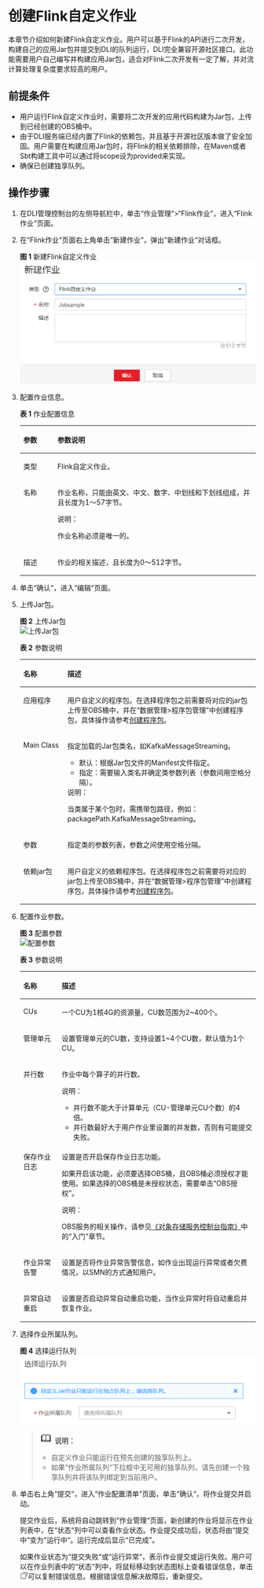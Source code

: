 # 创建Flink自定义作业<a name="dli_01_0457"></a>

本章节介绍如何新建Flink自定义作业。用户可以基于Flink的API进行二次开发，构建自己的应用Jar包并提交到DLI的队列运行，DLI完全兼容开源社区接口。此功能需要用户自己编写并构建应用Jar包，适合对Flink二次开发有一定了解，并对流计算处理复杂度要求较高的用户。

## 前提条件<a name="section13123183424115"></a>

-   用户运行Flink自定义作业时，需要将二次开发的应用代码构建为Jar包，上传到已经创建的OBS桶中。
-   由于DLI服务端已经内置了Flink的依赖包，并且基于开源社区版本做了安全加固。用户需要在构建应用Jar包时，将Flink的相关依赖排除，在Maven或者Sbt构建工具中可以通过将scope设为provided来实现。
-   确保已创建独享队列。

## 操作步骤<a name="section4661113612343"></a>

1.  在DLI管理控制台的左侧导航栏中，单击“作业管理“\>“Flink作业“，进入“Flink作业“页面。
2.  在“Flink作业“页面右上角单击“新建作业“，弹出“新建作业“对话框。

    **图 1**  新建Flink自定义作业<a name="fig33241940467"></a>  
    ![](figures/新建Flink自定义作业.png "新建Flink自定义作业")

3.  配置作业信息。

    **表 1**  作业配置信息

    <a name="table1967419241707"></a>
    <table><thead align="left"><tr id="row13672324503"><th class="cellrowborder" valign="top" width="14.48%" id="mcps1.2.3.1.1"><p id="p86725241806"><a name="p86725241806"></a><a name="p86725241806"></a>参数</p>
    </th>
    <th class="cellrowborder" valign="top" width="85.52%" id="mcps1.2.3.1.2"><p id="p3672924102"><a name="p3672924102"></a><a name="p3672924102"></a>参数说明</p>
    </th>
    </tr>
    </thead>
    <tbody><tr id="row206721244013"><td class="cellrowborder" valign="top" width="14.48%" headers="mcps1.2.3.1.1 "><p id="p176729240019"><a name="p176729240019"></a><a name="p176729240019"></a>类型</p>
    </td>
    <td class="cellrowborder" valign="top" width="85.52%" headers="mcps1.2.3.1.2 "><p id="p14672192412017"><a name="p14672192412017"></a><a name="p14672192412017"></a>Flink自定义作业。</p>
    </td>
    </tr>
    <tr id="row96731524306"><td class="cellrowborder" valign="top" width="14.48%" headers="mcps1.2.3.1.1 "><p id="p6672824703"><a name="p6672824703"></a><a name="p6672824703"></a>名称</p>
    </td>
    <td class="cellrowborder" valign="top" width="85.52%" headers="mcps1.2.3.1.2 "><p id="p667202410018"><a name="p667202410018"></a><a name="p667202410018"></a>作业名称，只能由英文、中文、数字、中划线和下划线组成，并且长度为1～57字节。</p>
    <div class="note" id="note10673624903"><a name="note10673624903"></a><a name="note10673624903"></a><span class="notetitle"> 说明： </span><div class="notebody"><p id="p1167313243015"><a name="p1167313243015"></a><a name="p1167313243015"></a>作业名称必须是唯一的。</p>
    </div></div>
    </td>
    </tr>
    <tr id="row9673142411010"><td class="cellrowborder" valign="top" width="14.48%" headers="mcps1.2.3.1.1 "><p id="p26735248017"><a name="p26735248017"></a><a name="p26735248017"></a>描述</p>
    </td>
    <td class="cellrowborder" valign="top" width="85.52%" headers="mcps1.2.3.1.2 "><p id="p567317241018"><a name="p567317241018"></a><a name="p567317241018"></a>作业的相关描述，且长度为0～512字节。</p>
    </td>
    </tr>
    </tbody>
    </table>

4.  单击“确认“，进入“编辑“页面。
5.  上传Jar包。

    **图 2**  上传Jar包<a name="fig7359202510351"></a>  
    ![](figures/上传Jar包.png "上传Jar包")

    **表 2**  参数说明

    <a name="table9383125319587"></a>
    <table><thead align="left"><tr id="row93797534586"><th class="cellrowborder" valign="top" width="18.67%" id="mcps1.2.3.1.1"><p id="p133794539583"><a name="p133794539583"></a><a name="p133794539583"></a>名称</p>
    </th>
    <th class="cellrowborder" valign="top" width="81.33%" id="mcps1.2.3.1.2"><p id="p73791853125816"><a name="p73791853125816"></a><a name="p73791853125816"></a>描述</p>
    </th>
    </tr>
    </thead>
    <tbody><tr id="row15461316185210"><td class="cellrowborder" valign="top" width="18.67%" headers="mcps1.2.3.1.1 "><p id="p14741695211"><a name="p14741695211"></a><a name="p14741695211"></a>应用程序</p>
    </td>
    <td class="cellrowborder" valign="top" width="81.33%" headers="mcps1.2.3.1.2 "><p id="p24731635217"><a name="p24731635217"></a><a name="p24731635217"></a>用户自定义的程序包。在选择程序包之前需要将对应的jar包上传至OBS桶中，并在<span class="menucascade" id="menucascade132601332513"><a name="menucascade132601332513"></a><a name="menucascade132601332513"></a>“<span class="uicontrol" id="uicontrol13260930514"><a name="uicontrol13260930514"></a><a name="uicontrol13260930514"></a>数据管理&gt;程序包管理</span>”</span>中创建程序包，具体操作请参考<a href="创建程序包.md">创建程序包</a>。</p>
    </td>
    </tr>
    <tr id="row192231446165220"><td class="cellrowborder" valign="top" width="18.67%" headers="mcps1.2.3.1.1 "><p id="p1280117155318"><a name="p1280117155318"></a><a name="p1280117155318"></a>Main Class</p>
    </td>
    <td class="cellrowborder" valign="top" width="81.33%" headers="mcps1.2.3.1.2 "><p id="p6801101155316"><a name="p6801101155316"></a><a name="p6801101155316"></a>指定加载的Jar包类名，如KafkaMessageStreaming。</p>
    <a name="ul5801313537"></a><a name="ul5801313537"></a><ul id="ul5801313537"><li>默认：根据Jar包文件的Manifest文件指定。</li><li>指定：需要输入类名并确定类参数列表（参数间用空格分隔）。</li></ul>
    <div class="note" id="note18029155315"><a name="note18029155315"></a><a name="note18029155315"></a><span class="notetitle"> 说明： </span><div class="notebody"><p id="p198025115318"><a name="p198025115318"></a><a name="p198025115318"></a>当类属于某个包时，需携带包路径，例如：packagePath.KafkaMessageStreaming。</p>
    </div></div>
    </td>
    </tr>
    <tr id="row15380135310587"><td class="cellrowborder" valign="top" width="18.67%" headers="mcps1.2.3.1.1 "><p id="p5379195315817"><a name="p5379195315817"></a><a name="p5379195315817"></a>参数</p>
    </td>
    <td class="cellrowborder" valign="top" width="81.33%" headers="mcps1.2.3.1.2 "><p id="p0322512915"><a name="p0322512915"></a><a name="p0322512915"></a>指定类的参数列表，参数之间使用空格分隔。</p>
    </td>
    </tr>
    <tr id="row12301623195314"><td class="cellrowborder" valign="top" width="18.67%" headers="mcps1.2.3.1.1 "><p id="p12301182335313"><a name="p12301182335313"></a><a name="p12301182335313"></a>依赖jar包</p>
    </td>
    <td class="cellrowborder" valign="top" width="81.33%" headers="mcps1.2.3.1.2 "><p id="p53012235531"><a name="p53012235531"></a><a name="p53012235531"></a>用户自定义的依赖程序包。在选择程序包之前需要将对应的jar包上传至OBS桶中，并在<span class="menucascade" id="menucascade1481791545210"><a name="menucascade1481791545210"></a><a name="menucascade1481791545210"></a>“<span class="uicontrol" id="uicontrol11817191545218"><a name="uicontrol11817191545218"></a><a name="uicontrol11817191545218"></a>数据管理&gt;程序包管理</span>”</span>中创建程序包，具体操作请参考<a href="创建程序包.md">创建程序包</a>。</p>
    </td>
    </tr>
    </tbody>
    </table>

6.  配置作业参数。

    **图 3**  配置参数<a name="fig8787110113616"></a>  
    ![](figures/配置参数.png "配置参数")

    **表 3**  参数说明

    <a name="table15596526413"></a>
    <table><thead align="left"><tr id="row145620521843"><th class="cellrowborder" valign="top" width="16.24%" id="mcps1.2.3.1.1"><p id="p35637523415"><a name="p35637523415"></a><a name="p35637523415"></a>名称</p>
    </th>
    <th class="cellrowborder" valign="top" width="83.76%" id="mcps1.2.3.1.2"><p id="p156517526416"><a name="p156517526416"></a><a name="p156517526416"></a>描述</p>
    </th>
    </tr>
    </thead>
    <tbody><tr id="row359118526411"><td class="cellrowborder" valign="top" width="16.24%" headers="mcps1.2.3.1.1 "><p id="p13592195214418"><a name="p13592195214418"></a><a name="p13592195214418"></a>CUs</p>
    </td>
    <td class="cellrowborder" valign="top" width="83.76%" headers="mcps1.2.3.1.2 "><p id="p135951252143"><a name="p135951252143"></a><a name="p135951252143"></a>一个CU为1核4G的资源量。CU数范围为2~400个。</p>
    </td>
    </tr>
    <tr id="row14595175219417"><td class="cellrowborder" valign="top" width="16.24%" headers="mcps1.2.3.1.1 "><p id="p12598165214420"><a name="p12598165214420"></a><a name="p12598165214420"></a>管理单元</p>
    </td>
    <td class="cellrowborder" valign="top" width="83.76%" headers="mcps1.2.3.1.2 "><p id="p19598952746"><a name="p19598952746"></a><a name="p19598952746"></a>设置管理单元的CU数，支持设置1~4个CU数，默认值为1个CU。</p>
    </td>
    </tr>
    <tr id="row959914521147"><td class="cellrowborder" valign="top" width="16.24%" headers="mcps1.2.3.1.1 "><p id="p860013529420"><a name="p860013529420"></a><a name="p860013529420"></a>并行数</p>
    </td>
    <td class="cellrowborder" valign="top" width="83.76%" headers="mcps1.2.3.1.2 "><p id="p060216521040"><a name="p060216521040"></a><a name="p060216521040"></a>作业中每个算子的并行数。</p>
    <div class="note" id="note14602195219420"><a name="note14602195219420"></a><a name="note14602195219420"></a><span class="notetitle"> 说明： </span><div class="notebody"><a name="ul1660513521547"></a><a name="ul1660513521547"></a><ul id="ul1660513521547"><li>并行数不能大于计算单元（CU-管理单元CU个数）的4倍。</li><li>并行数最好大于用户作业里设置的并发数，否则有可能提交失败。</li></ul>
    </div></div>
    </td>
    </tr>
    <tr id="row1760615210415"><td class="cellrowborder" valign="top" width="16.24%" headers="mcps1.2.3.1.1 "><p id="p6607185214412"><a name="p6607185214412"></a><a name="p6607185214412"></a>保存作业日志</p>
    </td>
    <td class="cellrowborder" valign="top" width="83.76%" headers="mcps1.2.3.1.2 "><p id="p149915192171"><a name="p149915192171"></a><a name="p149915192171"></a>设置是否开启保存作业日志功能。</p>
    <p id="p1560725217414"><a name="p1560725217414"></a><a name="p1560725217414"></a>如果开启该功能，必须要选择OBS桶，且OBS桶必须授权才能使用。如果选择的OBS桶是未授权状态，需要单击<span class="uicontrol" id="uicontrol11228141002017"><a name="uicontrol11228141002017"></a><a name="uicontrol11228141002017"></a>“OBS授权”</span>。</p>
    <div class="note" id="note9608125213411"><a name="note9608125213411"></a><a name="note9608125213411"></a><span class="notetitle"> 说明： </span><div class="notebody"><p id="p15611052946"><a name="p15611052946"></a><a name="p15611052946"></a>OBS服务的相关操作，请参见<a href="https://support.huaweicloud.com/obs/index.html" target="_blank" rel="noopener noreferrer">《对象存储服务控制台指南》</a>中的<span class="menucascade" id="menucascade9613052247"><a name="menucascade9613052247"></a><a name="menucascade9613052247"></a>“<span class="uicontrol" id="uicontrol1561313522416"><a name="uicontrol1561313522416"></a><a name="uicontrol1561313522416"></a>入门</span>”</span>章节。</p>
    </div></div>
    </td>
    </tr>
    <tr id="row13189114720391"><td class="cellrowborder" valign="top" width="16.24%" headers="mcps1.2.3.1.1 "><p id="p1178862351913"><a name="p1178862351913"></a><a name="p1178862351913"></a>作业异常告警</p>
    </td>
    <td class="cellrowborder" valign="top" width="83.76%" headers="mcps1.2.3.1.2 "><p id="p7788172313199"><a name="p7788172313199"></a><a name="p7788172313199"></a>设置是否将作业异常告警信息，如作业出现运行异常或者欠费情况，以SMN的方式通知用户。</p>
    </td>
    </tr>
    <tr id="row51981436589"><td class="cellrowborder" valign="top" width="16.24%" headers="mcps1.2.3.1.1 "><p id="p61982043145813"><a name="p61982043145813"></a><a name="p61982043145813"></a>异常自动重启</p>
    </td>
    <td class="cellrowborder" valign="top" width="83.76%" headers="mcps1.2.3.1.2 "><p id="p6198174375810"><a name="p6198174375810"></a><a name="p6198174375810"></a>设置是否启动异常自动重启功能，当作业异常时将自动重启并恢复作业。</p>
    </td>
    </tr>
    </tbody>
    </table>

7.  选择作业所属队列。

    **图 4**  选择运行队列<a name="fig74348310469"></a>  
    ![](figures/选择运行队列.png "选择运行队列")

    >![](public_sys-resources/icon-note.gif) **说明：**   
    >-   自定义作业只能运行在预先创建的独享队列上。  
    >-   如果“作业所属队列“下拉框中无可用的独享队列，请先创建一个独享队列并将该队列绑定到当前用户。  

8.  单击右上角“提交“，进入“作业配置清单“页面，单击“确认“，将作业提交并启动。

    提交作业后，系统将自动跳转到“作业管理“页面，新创建的作业将显示在作业列表中，在“状态“列中可以查看作业状态。作业提交成功后，状态将由“提交中“变为“运行中“。运行完成后显示“已完成”。

    如果作业状态为“提交失败“或“运行异常“，表示作业提交或运行失败。用户可以在作业列表中的“状态“列中，将鼠标移动到状态图标上查看错误信息，单击![](figures/icon-cs-copy-6.png)可以复制错误信息。根据错误信息解决故障后，重新提交。


